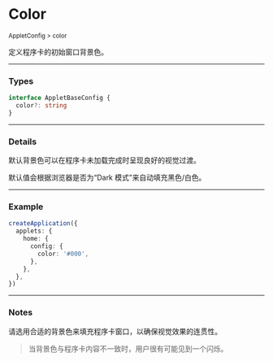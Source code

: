 # Color

<small>AppletConfig > color</small>

定义程序卡的初始窗口背景色。

---

<h3>Types</h3>

```ts
interface AppletBaseConfig {
  color?: string
}
```

---

<h3>Details</h3>

默认背景色可以在程序卡未加载完成时呈现良好的视觉过渡。

默认值会根据浏览器是否为“Dark 模式”来自动填充黑色/白色。

---

<h3>Example</h3>

```ts
createApplication({
  applets: {
    home: {
      config: {
        color: '#000',
      },
    },
  },
})
```

---

<h3>Notes</h3>

请选用合适的背景色来填充程序卡窗口，以确保视觉效果的连贯性。

> 当背景色与程序卡内容不一致时，用户很有可能见到一个闪烁。
